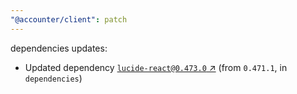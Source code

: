 ```yaml
---
"@accounter/client": patch
---
```

dependencies updates:
  - Updated dependency [`lucide-react@0.473.0` ↗︎](https://www.npmjs.com/package/lucide-react/v/0.473.0) (from `0.471.1`, in `dependencies`)
